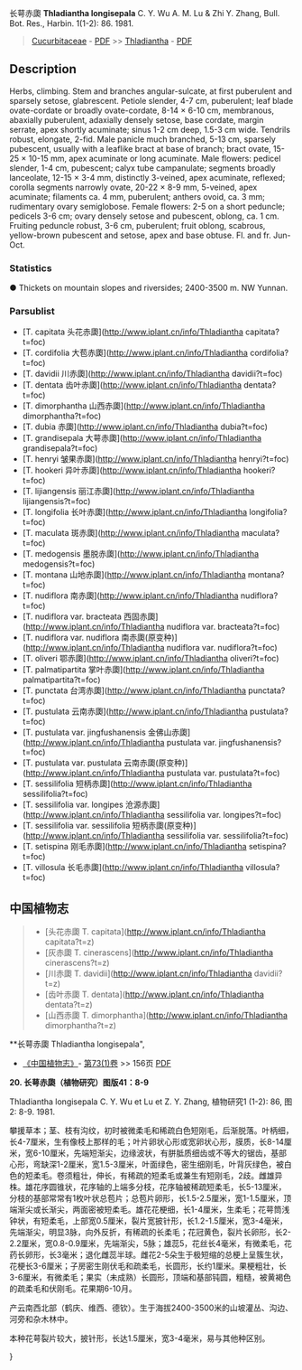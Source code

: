 长萼赤瓟 **Thladiantha longisepala** C. Y. Wu A. M. Lu & Zhi Y. Zhang, Bull. Bot. Res., Harbin. 1(1-2): 86. 1981.

> [Cucurbitaceae](http://www.iplant.cn/info/Cucurbitaceae?t=foc) - [PDF](http://www.iplant.cn/foc/pdf/Cucurbitaceae.pdf) >> [Thladiantha](http://www.iplant.cn/info/Thladiantha?t=foc) - [PDF](http://www.iplant.cn/foc/pdf/Thladiantha.pdf)

## Description

Herbs, climbing. Stem and branches angular-sulcate, at first puberulent and sparsely setose, glabrescent. Petiole slender, 4-7 cm, puberulent; leaf blade ovate-cordate or broadly ovate-cordate, 8-14 × 6-10 cm, membranous, abaxially puberulent, adaxially densely setose, base cordate, margin serrate, apex shortly acuminate; sinus 1-2 cm deep, 1.5-3 cm wide. Tendrils robust, elongate, 2-fid. Male panicle much branched, 5-13 cm, sparsely pubescent, usually with a leaflike bract at base of branch; bract ovate, 15-25 × 10-15 mm, apex acuminate or long acuminate. Male flowers: pedicel slender, 1-4 cm, pubescent; calyx tube campanulate; segments broadly lanceolate, 12-15 × 3-4 mm, distinctly 3-veined, apex acuminate, reflexed; corolla segments narrowly ovate, 20-22 × 8-9 mm, 5-veined, apex acuminate; filaments ca. 4 mm, puberulent; anthers ovoid, ca. 3 mm; rudimentary ovary semiglobose. Female flowers: 2-5 on a short peduncle; pedicels 3-6 cm; ovary densely setose and pubescent, oblong, ca. 1 cm. Fruiting peduncle robust, 3-6 cm, puberulent; fruit oblong, scabrous, yellow-brown pubescent and setose, apex and base obtuse. Fl. and fr. Jun-Oct.

### Statistics
● Thickets on mountain slopes and riversides; 2400-3500 m. NW Yunnan.

### Parsublist

* [T.  capitata  头花赤瓟](http://www.iplant.cn/info/Thladiantha capitata?t=foc)
* [T.  cordifolia  大苞赤瓟](http://www.iplant.cn/info/Thladiantha cordifolia?t=foc)
* [T.  davidii  川赤瓟](http://www.iplant.cn/info/Thladiantha davidii?t=foc)
* [T.  dentata  齿叶赤瓟](http://www.iplant.cn/info/Thladiantha dentata?t=foc)
* [T.  dimorphantha  山西赤瓟](http://www.iplant.cn/info/Thladiantha dimorphantha?t=foc)
* [T.  dubia  赤瓟](http://www.iplant.cn/info/Thladiantha dubia?t=foc)
* [T.  grandisepala  大萼赤瓟](http://www.iplant.cn/info/Thladiantha grandisepala?t=foc)
* [T.  henryi  皱果赤瓟](http://www.iplant.cn/info/Thladiantha henryi?t=foc)
* [T.  hookeri  异叶赤瓟](http://www.iplant.cn/info/Thladiantha hookeri?t=foc)
* [T.  lijiangensis  丽江赤瓟](http://www.iplant.cn/info/Thladiantha lijiangensis?t=foc)
* [T.  longifolia  长叶赤瓟](http://www.iplant.cn/info/Thladiantha longifolia?t=foc)
* [T.  maculata  斑赤瓟](http://www.iplant.cn/info/Thladiantha maculata?t=foc)
* [T.  medogensis  墨脱赤瓟](http://www.iplant.cn/info/Thladiantha medogensis?t=foc)
* [T.  montana  山地赤瓟](http://www.iplant.cn/info/Thladiantha montana?t=foc)
* [T.  nudiflora  南赤瓟](http://www.iplant.cn/info/Thladiantha nudiflora?t=foc)
* [T.  nudiflora var. bracteata  西固赤瓟](http://www.iplant.cn/info/Thladiantha nudiflora var. bracteata?t=foc)
* [T.  nudiflora var. nudiflora  南赤瓟(原变种)](http://www.iplant.cn/info/Thladiantha nudiflora var. nudiflora?t=foc)
* [T.  oliveri  鄂赤瓟](http://www.iplant.cn/info/Thladiantha oliveri?t=foc)
* [T.  palmatipartita  掌叶赤瓟](http://www.iplant.cn/info/Thladiantha palmatipartita?t=foc)
* [T.  punctata  台湾赤瓟](http://www.iplant.cn/info/Thladiantha punctata?t=foc)
* [T.  pustulata  云南赤瓟](http://www.iplant.cn/info/Thladiantha pustulata?t=foc)
* [T.  pustulata var. jingfushanensis  金佛山赤瓟](http://www.iplant.cn/info/Thladiantha pustulata var. jingfushanensis?t=foc)
* [T.  pustulata var. pustulata  云南赤瓟(原变种)](http://www.iplant.cn/info/Thladiantha pustulata var. pustulata?t=foc)
* [T.  sessilifolia  短柄赤瓟](http://www.iplant.cn/info/Thladiantha sessilifolia?t=foc)
* [T.  sessilifolia var. longipes  沧源赤瓟](http://www.iplant.cn/info/Thladiantha sessilifolia var. longipes?t=foc)
* [T.  sessilifolia var. sessilifolia  短柄赤瓟(原变种)](http://www.iplant.cn/info/Thladiantha sessilifolia var. sessilifolia?t=foc)
* [T.  setispina  刚毛赤瓟](http://www.iplant.cn/info/Thladiantha setispina?t=foc)
* [T.  villosula  长毛赤瓟](http://www.iplant.cn/info/Thladiantha villosula?t=foc)

## 中国植物志

> * [头花赤瓟  T.  capitata](http://www.iplant.cn/info/Thladiantha capitata?t=z)
> * [灰赤瓟  T.  cinerascens](http://www.iplant.cn/info/Thladiantha cinerascens?t=z)
> * [川赤瓟  T.  davidii](http://www.iplant.cn/info/Thladiantha davidii?t=z)
> * [齿叶赤瓟  T.  dentata](http://www.iplant.cn/info/Thladiantha dentata?t=z)
> * [山西赤瓟  T.  dimorphantha](http://www.iplant.cn/info/Thladiantha dimorphantha?t=z)

**长萼赤瓟 Thladiantha longisepala",

* [《中国植物志》](http://www.iplant.cn/frps)- [第73(1)卷](http://www.iplant.cn/frps/vol/73(1)) >> 156页 [PDF](http://www.iplant.cn/frps/pdf/73(1)/156.pdf)

**20. 长萼赤瓟（植物研究）图版41：8-9**

Thladiantha longisepala C. Y. Wu et Lu et Z. Y. Zhang, 植物研究1 (1-2): 86, 图2: 8-9. 1981.

攀援草本；茎、枝有沟纹，初时被微柔毛和稀疏白色短刚毛，后渐脱落。叶柄细，长4-7厘米，生有像枝上那样的毛；叶片卵状心形或宽卵状心形，膜质，长8-14厘米，宽6-10厘米，先端短渐尖，边缘波状，有胼胝质细齿或不等大的锯齿，基部心形，弯缺深1-2厘米，宽1.5-3厘米，叶面绿色，密生细刚毛，叶背灰绿色，被白色的短柔毛。卷须粗壮，伸长，有稀疏的短柔毛或兼生有短刚毛，2歧。雌雄异株。雄花序圆锥状，花序轴的上端多分枝，花序轴被稀疏短柔毛，长5-13厘米，分枝的基部常常有1枚叶状总苞片；总苞片卵形，长1.5-2.5厘米，宽1-1.5厘米，顶端渐尖或长渐尖，两面密被短柔毛。雄花花梗细，长1-4厘米，生柔毛；花萼筒浅钟状，有短柔毛，上部宽0.5厘米，裂片宽披针形，长1.2-1.5厘米，宽3-4毫米，先端渐尖，明显3脉，向外反折，有稀疏的长柔毛；花冠黄色，裂片长卵形，长2-2.2厘米，宽0.8-0.9厘米，先端渐尖，5脉；雄蕊5，花丝长4毫米，有微柔毛，花药长卵形，长3毫米；退化雌蕊半球。雌花2-5朵生于极短缩的总梗上呈簇生状，花梗长3-6厘米；子房密生刚伏毛和疏柔毛，长圆形，长约1厘米。果梗粗壮，长3-6厘米，有微柔毛；果实（未成熟）长圆形，顶端和基部钝圆，粗糙，被黄褐色的疏柔毛和伏刚毛。花果期6-10月。

产云南西北部（鹤庆、维西、德钦）。生于海拔2400-3500米的山坡灌丛、沟边、河旁和杂木林中。

本种花萼裂片较大，披针形，长达1.5厘米，宽3-4毫米，易与其他种区别。

}